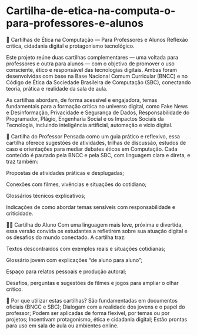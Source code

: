 # Cartilha-de-etica-na-computa-o-para-professores-e-alunos







🧠 Cartilhas de Ética na Computação — Para Professores e Alunos
Reflexão crítica, cidadania digital e protagonismo tecnológico.

Este projeto reúne duas cartilhas complementares — uma voltada para professores e outra para alunos — com o objetivo de promover o uso consciente, ético e responsável das tecnologias digitais. Ambas foram desenvolvidas com base na Base Nacional Comum Curricular (BNCC) e no Código de Ética da Sociedade Brasileira de Computação (SBC), conectando teoria, prática e realidade da sala de aula.

As cartilhas abordam, de forma acessível e engajadora, temas fundamentais para a formação crítica no universo digital, como Fake News e Desinformação, Privacidade e Segurança de Dados, Responsabilidade do Programador, Plágio, Engenharia Social e os Impactos Sociais da Tecnologia, incluindo inteligência artificial, automação e vício digital.

📘 Cartilha do Professor
Pensada como um guia prático e reflexivo, essa cartilha oferece sugestões de atividades, trilhas de discussão, estudos de caso e orientações para mediar debates éticos em Computação. Cada conteúdo é pautado pela BNCC e pela SBC, com linguagem clara e direta, e traz também:

Propostas de atividades práticas e desplugadas;

Conexões com filmes, vivências e situações do cotidiano;

Glossários técnicos explicativos;

Indicações de como abordar temas sensíveis com responsabilidade e criticidade.

🧑‍💻 Cartilha do Aluno
Com uma linguagem mais leve, próxima e divertida, essa versão convida os estudantes a refletirem sobre sua atuação digital e os desafios do mundo conectado. A cartilha traz:

Textos descontraídos com exemplos reais e situações cotidianas;

Glossário jovem com explicações “de aluno para aluno”;

Espaço para relatos pessoais e produção autoral;

Desafios, perguntas e sugestões de filmes e jogos para ampliar o olhar crítico.

🚀 Por que utilizar estas cartilhas?
São fundamentadas em documentos oficiais (BNCC e SBC);
Dialogam com a realidade dos jovens e o papel do professor;
Podem ser aplicadas de forma flexível, por temas ou por projetos;
Incentivam protagonismo, ética e cidadania digital;
Estão prontas para uso em sala de aula ou ambientes online.
